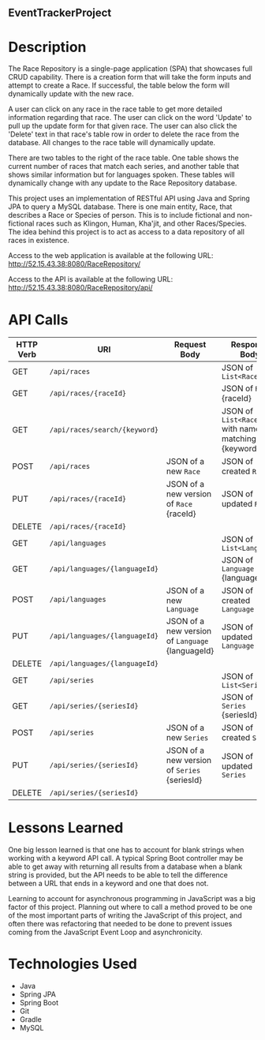 ## EventTrackerProject

# Description
The Race Repository is a single-page application (SPA) that showcases full CRUD capability. There is a creation form that will take the form inputs and attempt to create a Race. If successful, the table below the form will dynamically update with the new race.

A user can click on any race in the race table to get more detailed information regarding that race. The user can click on the word 'Update' to pull up the update form for that given race. The user can also click the 'Delete' text in that race's table row in order to delete the race from the database. All changes to the race table will dynamically update.

There are two tables to the right of the race table. One table shows the current number of races that match each series, and another table that shows similar information but for languages spoken. These tables will dynamically change with any update to the Race Repository database.

This project uses an implementation of RESTful API using Java and Spring JPA to query a MySQL database. There is one main entity, Race, that describes a Race or Species of person. This is to include fictional and non-fictional races such as Klingon, Human, Kha'jit, and other Races/Species. The idea behind this project is to act as access to a data repository of all races in existence.

Access to the web application is available at the following URL: http://52.15.43.38:8080/RaceRepository/

Access to the API is available at the following URL: http://52.15.43.38:8080/RaceRepository/api/

# API Calls
| HTTP Verb | URI                  | Request Body | Response Body |
|-----------|----------------------|--------------|---------------|
| GET       | `/api/races`    |              | JSON of `List<Race>` |
| GET       | `/api/races/{raceId}` |              | JSON of `Race` {raceId} |
| GET       | `/api/races/search/{keyword}` |              | JSON of `List<Race>` with name matching {keyword} |
| POST      | `/api/races`    | JSON of a new `Race` | JSON of created `Race` |
| PUT       | `/api/races/{raceId}` | JSON of a new version of `Race` {raceId} | JSON of updated `Race` |
| DELETE    | `/api/races/{raceId}` |              | |
| GET       | `/api/languages`    |              | JSON of `List<Language>` |
| GET       | `/api/languages/{languageId}` |              | JSON of `Language` {languageId} |
| POST      | `/api/languages`    | JSON of a new `Language` | JSON of created `Language` |
| PUT       | `/api/languages/{languageId}` | JSON of a new version of `Language` {languageId} | JSON of updated `Language` |
| DELETE    | `/api/languages/{languageId}` |              | |
| GET       | `/api/series`    |              | JSON of `List<Series>` |
| GET       | `/api/series/{seriesId}` |              | JSON of `Series` {seriesId} |
| POST      | `/api/series`    | JSON of a new `Series` | JSON of created `Series` |
| PUT       | `/api/series/{seriesId}` | JSON of a new version of `Series` {seriesId} | JSON of updated `Series` |
| DELETE    | `/api/series/{seriesId}` |              | |

# Lessons Learned
One big lesson learned is that one has to account for blank strings when working with a keyword API call. A typical Spring Boot controller may be able to get away with returning all results from a database when a blank string is provided, but the API needs to be able to tell the difference between a URL that ends in a keyword and one that does not.

Learning to account for asynchronous programming in JavaScript was a big factor of this project. Planning out where to call a method proved to be one of the most important parts of writing the JavaScript of this project, and often there was refactoring that needed to be done to prevent issues coming from the JavaScript Event Loop and asynchronicity.

# Technologies Used
* Java
* Spring JPA
* Spring Boot
* Git
* Gradle
* MySQL
